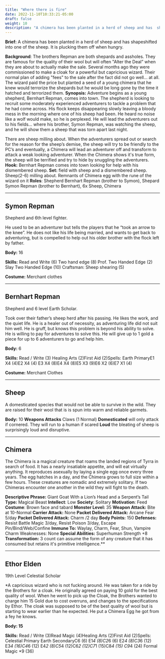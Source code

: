 ```yaml
---
title: "Where there is fire"
date: 2022-11-10T10:33:21-05:00
draft: false
weight: 10
description: "A chimera has been planted in a herd of sheep and has  shapeshifted into one of the sheep. It is plucking them off when hungry. "
---
```


**Brief:**  A chimera has been planted in a herd of sheep and has  shapeshifted into one of the sheep. It is plucking them off when hungry. 

**Background**: The brothers Repman are both shepards and assholes. They are famous for the quality of their wool but will often "Alter the Deal” when they are about to actually make the sale. Several months ago they were commissioned to make a cloak for a powerful but capricious wizard. Their normal plan of adding "fees" to the sale after the fact did not go well... at all. The wizard paid the price but planted a seed of a young chimera that he knew would terrorize the shepards but he would be long gone by the time it hatched and terrorized them.
**Synopsis:** Adventure begins as a young shepherd, Bernhart Repman, comes into town. The shepherd is looking to recruit some moderately experienced adventurers to tackle a problem that he had come across. His flock keeps disappearing slowly leaving a bloody mess in the morning where one of his sheep had been. He heard no noise like a wolf would make, so he is perplexed. He will lead the adventurers out to his fields... where his brother, Symon Repman, was watching the sheep, and he will show them a sheep that was torn apart last night. 

There are sheep milling about. When the adventurers spread out or search for the reason for the sheep’s demise, the sheep will try to be friendly to the PC’s and eventually, a Chimera will lead an adventurer off and transform to attack a weak looking adventurer. When the Chimera shows it's true form, the sheep will be terrified and try to hide by snuggling the adventurers.
**Hook:**  Bernhart Repman comes into town looking for help with his dismembered sheep.
**Set:**  field with sheep and a dismembered sheep. Sheep(2-6) milling about. Remnants of Chimera egg with the rune of the wizard on it
**Roles**: Shepherd Bernhart Repman (brother to Symon), Shepard Symon Repman (brother to Bernhart), 6x Sheep, Chimera 

***

## Symon Repman

Shepherd and 6th level fighter. 

He used to be an adventurer but tells the players that he “took an arrow to the knee”. He does not like his life being married, and wants to get back to adventuring, but is compelled to help out his older brother with the flock left by father. 

**Body:** 16

**Skills:** Read and Write (6) Two hand edge (8) Prof. Two Handed Edge (2) Slay Two Handed Edge (10) Craftsman: Sheep shearing (5)

**Costume:** Merchant clothes

***

## Bernhart Repman

Shepherd and 6 level Earth Scholar. 

Took over their father’s sheep herd after his passing. He likes the work, and the quiet life. He is a healer out of necessity, as adventuring life did not suit him well. He is gruff, but knows this problem is beyond his ability to solve. He is willing to pay for adventures to solve this. He will give up to 1 gold a piece for up to 6 adventurers to go and help him.

**Body:** 6

**Skills:** Read / Write (3) Healing Arts (2)First Aid (2)Spells: Earth PrimaryE1 X4	(4)E2 X4	(4) E3 X4	(8)E4 X4	(8)E5 X3	(9)E6 X2	(6)E7 X1	(4)

**Costume:** Merchant Clothes

***

## Sheep

A domesticated species that would not be able to survive in the wild. They are raised for their wool that is is spun into warm and reliable garmets. 

**Body:** 10 
**Weapons Attacks** Claws (1 Normal) 
**Domesticated** will only attack if cornered. They will run to a human if scared
**Loud** the bleating of sheep is surprisingly loud and disruptive. 

***

## Chimera

The Chimera is a magical creature that roams the landed regions of Tyrra in search of food. It has a nearly insatiable appetite, and will eat virtually anything. It reproduces asexually by laying a single egg once every three years. The egg hatches in a day, and the Chimera grows to full size within a few hours. These creatures are nomadic and extremely solitary. If two Chimeras encounter one another in the wild they will fight to the death.

**Descriptive Phrase:**  Giant Goat With a Lion’s Head and a Serpent’s Tail
**Type:** Magical Beast
**Intellect**: Low
**Society**: Solitary
**Motivation**: Feed
**Costume**: Brown face and tabard
**Monster Level:** 35
**Weapon Attack:** Bite at 10-Normal
**Carrier Attack:** None
**Packet Delivered Attack:** Arcane Fear 5/day
**Packet Delivered Attack:** Charm /2 day
**Body Points:** 150
**Defenses:** Resist Battle Magic 3/day, Resist Poison 3/day, Escape Pin/Bind/Web/Confine
**Immune To:** Waylay, Charm, Fear, Shun, Vampire Charm
Weaknesses: None
**Special Abilities:** Superhuman Strength +8
**Transformation:** 3 count can assume the form of any creature that it has consumed but retains it's primitive intelligence.** 

***

## Ethor Elden

19th Level Celestial Scholar

*A capricious wizard who is not fucking around. He was taken for a ride by the Brothers for a cloak. He originally agreed on paying 10 gold for the best quality of wool. When he went to pick up the Cloak, the Brothers wanted to charge him 15 Gold due to cost overruns, and changes to the specifications by Ethor. The cloak was supposed to be of the best quality of wool but is starting to wear earlier than he expected. He put a Chimera Egg he got from a fey he knows.

**Body: 15** 

**Skills:** Read / Write (3)Read Magic (4)Healing Arts (2)First Aid (2)Spells: Celestial Primary	Earth SecondaryC6	(6)					E1*4	(8)C2*6	(6) 				E2*4	(8)C3*6	(12)					E3*4	(16)C4*6	(12)					E4*2	(8)C5*4	(12)C6*2	(12)C7*1	(15)C8*4	(15)	C9*4	(24)
Formal Magic *9 (36)
